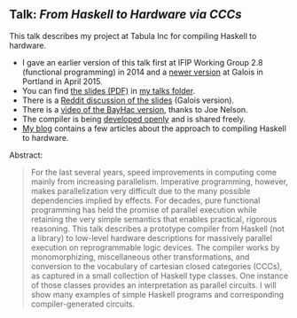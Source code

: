 ## Talk: *From Haskell to Hardware via CCCs*

This talk describes my project at Tabula Inc for compiling Haskell to hardware.

*   I gave an earlier version of this talk first at IFIP Working Group 2.8 (functional programming) in 2014 and a [newer version](https://galois.com/blog/2015/04/tech-talk-haskell-hardware-via-cccs/) at Galois in Portland in April 2015.
*   You can find [the slides (PDF)](http://conal.net/talks/haskell-to-hardware.pdf) in [my talks folder](http://conal.net/talks/).
*   There is a [Reddit discussion of the slides](https://www.reddit.com/r/haskell/comments/31yy5z/from_haskell_to_hardware_via_cccs/) (Galois version).
*   There is a [video of the BayHac version](http://begriffs.com/posts/2015-06-28-haskell-to-hardware.html), thanks to Joe Nelson.
*   The compiler is being [developed openly](https://github.com/conal/lambda-ccc/) and is shared freely.
*   [My blog](http://conal.net/blog) contains a few articles about the approach to compiling Haskell to hardware.

Abstract:

 <blockquote>

For the last several years, speed improvements in computing come mainly from increasing parallelism. Imperative programming, however, makes parallelization very difficult due to the many possible dependencies implied by effects. For decades, pure functional programming has held the promise of parallel execution while retaining the very simple semantics that enables practical, rigorous reasoning. This talk describes a prototype compiler from Haskell (not a library) to low-level hardware descriptions for massively parallel execution on reprogrammable logic devices. The compiler works by monomorphizing, miscellaneous other transformations, and conversion to the vocabulary of cartesian closed categories (CCCs), as captured in a small collection of Haskell type classes. One instance of those classes provides an interpretation as parallel circuits. I will show many examples of simple Haskell programs and corresponding compiler-generated circuits.

 </blockquote>
